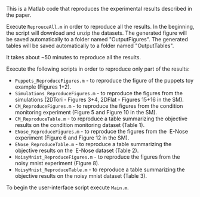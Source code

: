 This is a Matlab code that reproduces the experimental results described in the paper.

Execute ``ReprouceAll.m`` in order to reproduce all the results.
In the beginning, the script will download and unzip the datasets.
The generated figure will be saved automatically to a folder named "OutputFigures".
The generated tables will be saved automatically to a folder named "OutputTables".

It takes about ~50 minutes to reproduce all the results.

Execute the following scripts in order to reproduce only part of the results:
- ``Puppets_ReproduceFigures.m``          - to reproduce the figure of the puppets toy example (Figures 1+2).
- ``Simulations_ReproduceFigures.m``      - to reproduce the figures from the simulations (2DTori - Figures 3+4, 2DFlat - Figures 15+16 in the SM).
- ``CM_ReproduceFigures.m``               - to reproduce the figures from the condition monitoring experiment (Figure 5 and Figure 10 in the SM).
- ``CM_ReproduceTable.m``                 - to reproduce a table summarizing the objective results on the condition monitoring dataset (Table 1).
- ``ENose_ReproduceFigures.m``            - to reproduce the figures from the  E-Nose experiment (Figure 6 and Figure 12 in the SM).
- ``ENose_ReproduceTable.m``              - to reproduce a table summarizing the objective results on the  E-Nose dataset (Table 2).
- ``NoisyMnist_ReproduceFigures.m``       - to reproduce the figures from the noisy mnist experiment (Figure 8).
- ``NoisyMnist_ReproduceTable.m``         - to reproduce a table summarizing the objective results on the noisy mnist dataset (Table 3).

To begin the user-interface script execute ``Main.m``.
